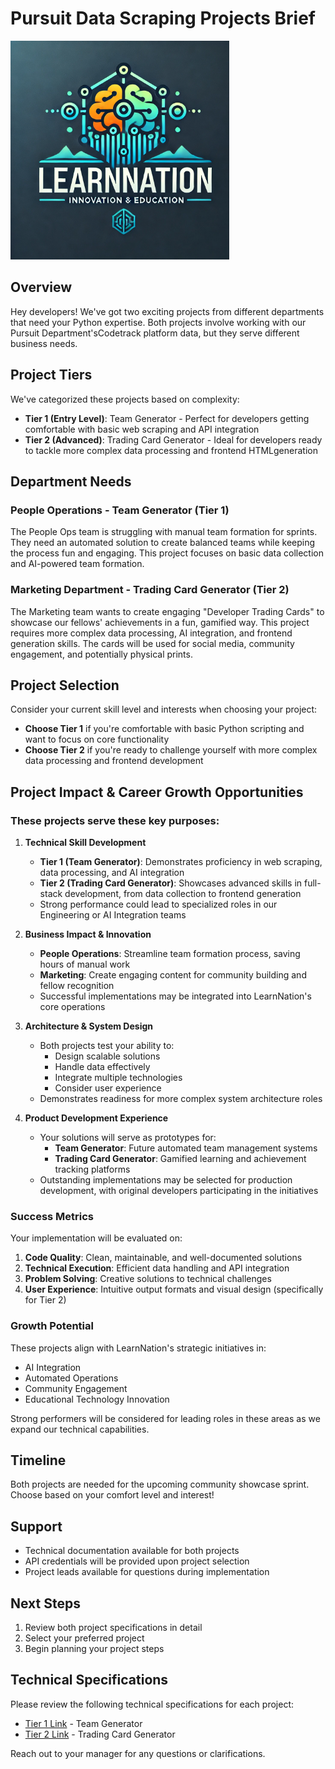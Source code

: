 # Pursuit Data Scraping Projects Brief


<img src="./assets/learn-nation-logo.webp" alt="learn nation logo" width="350">

## Overview
Hey developers! We've got two exciting projects from different departments that need your Python expertise. Both projects involve working with our Pursuit Department'sCodetrack platform data, but they serve different business needs.

## Project Tiers
We've categorized these projects based on complexity:
- **Tier 1 (Entry Level)**: Team Generator - Perfect for developers getting comfortable with basic web scraping and API integration
- **Tier 2 (Advanced)**: Trading Card Generator - Ideal for developers ready to tackle more complex data processing and frontend HTMLgeneration

## Department Needs

### People Operations - Team Generator (Tier 1)
The People Ops team is struggling with manual team formation for sprints. They need an automated solution to create balanced teams while keeping the process fun and engaging. This project focuses on basic data collection and AI-powered team formation.

### Marketing Department - Trading Card Generator (Tier 2)
The Marketing team wants to create engaging "Developer Trading Cards" to showcase our fellows' achievements in a fun, gamified way. This project requires more complex data processing, AI integration, and frontend generation skills. The cards will be used for social media, community engagement, and potentially physical prints.

## Project Selection
Consider your current skill level and interests when choosing your project:
- **Choose Tier 1** if you're comfortable with basic Python scripting and want to focus on core functionality
- **Choose Tier 2** if you're ready to challenge yourself with more complex data processing and frontend development

## Project Impact & Career Growth Opportunities

### These projects serve these key purposes:

1. **Technical Skill Development**
   - **Tier 1 (Team Generator)**: Demonstrates proficiency in web scraping, data processing, and AI integration
   - **Tier 2 (Trading Card Generator)**: Showcases advanced skills in full-stack development, from data collection to frontend generation
   - Strong performance could lead to specialized roles in our Engineering or AI Integration teams

2. **Business Impact & Innovation**
   - **People Operations**: Streamline team formation process, saving hours of manual work
   - **Marketing**: Create engaging content for community building and fellow recognition
   - Successful implementations may be integrated into LearnNation's core operations

3. **Architecture & System Design**
   - Both projects test your ability to:
     - Design scalable solutions
     - Handle data effectively
     - Integrate multiple technologies
     - Consider user experience
   - Demonstrates readiness for more complex system architecture roles

4. **Product Development Experience**
   - Your solutions will serve as prototypes for:
     - **Team Generator**: Future automated team management systems
     - **Trading Card Generator**: Gamified learning and achievement tracking platforms
   - Outstanding implementations may be selected for production development, with original developers participating in the initiatives


### Success Metrics

Your implementation will be evaluated on:
1. **Code Quality**: Clean, maintainable, and well-documented solutions
2. **Technical Execution**: Efficient data handling and API integration
3. **Problem Solving**: Creative solutions to technical challenges
4. **User Experience**: Intuitive output formats and visual design (specifically for Tier 2)


### Growth Potential

These projects align with LearnNation's strategic initiatives in:
- AI Integration
- Automated Operations
- Community Engagement
- Educational Technology Innovation

Strong performers will be considered for leading roles in these areas as we expand our technical capabilities.

## Timeline
Both projects are needed for the upcoming community showcase sprint. Choose based on your comfort level and interest!

## Support
- Technical documentation available for both projects
- API credentials will be provided upon project selection
- Project leads available for questions during implementation

## Next Steps
1. Review both project specifications in detail
2. Select your preferred project
3. Begin planning your project steps

## Technical Specifications

Please review the following technical specifications for each project:
- [Tier 1 Link](./team-generator-spec.md) - Team Generator
- [Tier 2 Link](./trading-card-spec.md) - Trading Card Generator


Reach out to your manager for any questions or clarifications.
